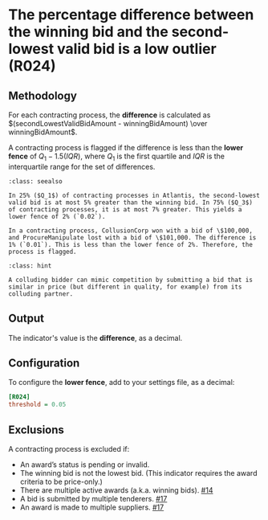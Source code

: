 # The percentage difference between the winning bid and the second-lowest valid bid is a low outlier (R024)

## Methodology

For each contracting process, the **difference** is calculated as $(secondLowestValidBidAmount - winningBidAmount) \over winningBidAmount$.

A contracting process is flagged if the difference is less than the **lower fence** of $Q_1 - 1.5(IQR)$, where $Q_1$ is the first quartile and $IQR$ is the interquartile range for the set of differences.

```{admonition} Example
:class: seealso

In 25% ($Q_1$) of contracting processes in Atlantis, the second-lowest valid bid is at most 5% greater than the winning bid. In 75% ($Q_3$) of contracting processes, it is at most 7% greater. This yields a lower fence of 2% (`0.02`).

In a contracting process, CollusionCorp won with a bid of \$100,000, and ProcureManipulate lost with a bid of \$101,000. The difference is 1% (`0.01`). This is less than the lower fence of 2%. Therefore, the process is flagged.
```

```{admonition} Why is this a red flag?
:class: hint

A colluding bidder can mimic competition by submitting a bid that is similar in price (but different in quality, for example) from its colluding partner.
```

## Output

The indicator's value is the **difference**, as a decimal.

## Configuration

To configure the **lower fence**, add to your settings file, as a decimal:

```ini
[R024]
threshold = 0.05
```

## Exclusions

A contracting process is excluded if:

- An award’s status is pending or invalid.
- The winning bid is not the lowest bid. (This indicator requires the award criteria to be price-only.)
- There are multiple active awards (a.k.a. winning bids). [#14](https://github.com/open-contracting/cardinal-rs/issues/14)
- A bid is submitted by multiple tenderers. [#17](https://github.com/open-contracting/cardinal-rs/issues/17)
- An award is made to multiple suppliers. [#17](https://github.com/open-contracting/cardinal-rs/issues/17)
